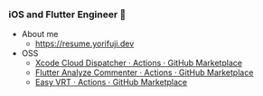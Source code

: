 ### iOS and Flutter Engineer 👋

- About me
  - https://resume.yorifuji.dev
- OSS
  - [Xcode Cloud Dispatcher · Actions · GitHub Marketplace](https://github.com/marketplace/actions/xcode-cloud-dispatcher)
  - [Flutter Analyze Commenter · Actions · GitHub Marketplace](https://github.com/marketplace/actions/flutter-analyze-commenter)
  - [Easy VRT · Actions · GitHub Marketplace](https://github.com/marketplace/actions/easy-vrt)

<!--
**yorifuji/yorifuji** is a ✨ _special_ ✨ repository because its `README.md` (this file) appears on your GitHub profile.

Here are some ideas to get you started:

- 🔭 I’m currently working on ...
- 🌱 I’m currently learning ...
- 👯 I’m looking to collaborate on ...
- 🤔 I’m looking for help with ...
- 💬 Ask me about ...
- 📫 How to reach me: ...
- 😄 Pronouns: ...
- ⚡ Fun fact: ...
-->
